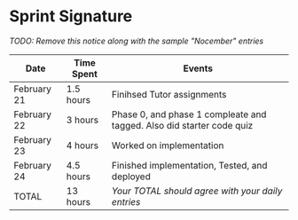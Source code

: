 # Sprint Signature

*TODO: Remove this notice along with the sample "Nocember" entries*

| Date        | Time Spent | Events
|-------------|------------|--------------------
| February 21 | 1.5 hours  | Finihsed Tutor assignments 
| February 22 | 3 hours    | Phase 0, and phase 1 compleate and tagged. Also did starter code quiz 
| February 23 | 4 hours    | Worked on implementation 
| February 24 | 4.5 hours  | Finished implementation, Tested, and deployed 
| TOTAL       | 13 hours   | *Your TOTAL should agree with your daily entries*

